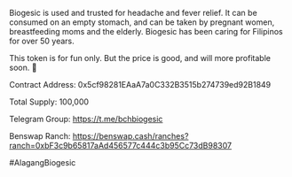 Biogesic is used and trusted for headache and fever relief. It can be consumed on an empty stomach, and can be taken by pregnant women, breastfeeding moms and the elderly. Biogesic has been caring for Filipinos for over 50 years. 

This token is for fun only. But the price is good, and will more profitable soon. 🚀

Contract Address: 0x5cf98281EAaA7a0C332B3515b274739ed92B1849

Total Supply: 100,000

Telegram Group: https://t.me/bchbiogesic

Benswap Ranch: https://benswap.cash/ranches?ranch=0xbF3c9b65817aAd456577c444c3b95Cc73dB98307

#AlagangBiogesic
